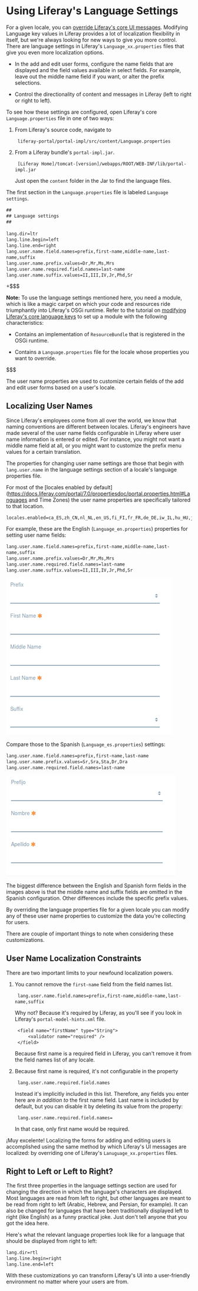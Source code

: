 # Using Liferay's Language Settings [](id=using-liferays-language-settings)

For a given locale, you can [override Liferay's core UI messages](/develop/tutorials/-/knowledge_base/7-0/modifying-core-language-keys).
Modifying Language key values in Liferay provides a lot of localization
flexibility in itself, but we're always looking for new ways to give you more
control. There are language settings in Liferay's `Language_xx.properties` files
that give you even more localization options.

-  In the add and edit user forms, configure the name fields that are displayed
   and the field values available in select fields. For example, leave out the
middle name field if you want, or alter the prefix selections.

-  Control the directionality of content and messages in Liferay (left to right or
   right to left).

To see how these settings are configured, open Liferay's core `Language.properties` file
in one of two ways:

1. From Liferay's source code, navigate to 

        liferay-portal/portal-impl/src/content/Language.properties

2. From a Liferay bundle's `portal-impl.jar`.

        [Liferay Home]/tomcat-[version]/webapps/ROOT/WEB-INF/lib/portal-impl.jar

    Just open the `content` folder in the Jar to find the language files.

The first section in the `Language.properties` file is labeled `Language
settings`. 

    ##
    ## Language settings
    ##

    lang.dir=ltr
    lang.line.begin=left
    lang.line.end=right
    lang.user.name.field.names=prefix,first-name,middle-name,last-name,suffix
    lang.user.name.prefix.values=Dr,Mr,Ms,Mrs
    lang.user.name.required.field.names=last-name
    lang.user.name.suffix.values=II,III,IV,Jr,Phd,Sr

+$$$

**Note:** To use the language settings mentioned here, you need a module, which is
like a magic carpet on which your code and resources ride triumphantly into
Liferay's OSGi runtime. Refer to the tutorial on [modifying Liferay's core language keys](/develop/tutorials/-/knowledge_base/7-0/modifying-core-language-keys) to set up a module with the following characteristics:

-  Contains an implementation of `ResourceBundle` that is registered in the
   OSGi runtime.

-  Contains a `Language.properties` file for the locale whose properties you
   want to override.

$$$

The user name properties are used to customize certain fields of the add and edit
user forms based on a user's locale.

## Localizing User Names [](id=localizing-user-names)

Since Liferay's employees come from all over the world, we know that
naming conventions are different between locales. Liferay's engineers have made
several of the user name fields configurable in Liferay where user name
information is entered or edited. For instance, you might not want a middle name
field at all, or you might want to customize the prefix menu values
for a certain translation. 

The properties for changing user name settings are those that begin with
`lang.user.name` in the language settings section of a locale's language
properties file.

For most of the [locales enabled by default](https://docs.liferay.com/portal/7.0/propertiesdoc/portal.properties.html#Languages and Time Zones) the user name properties are specifically tailored to that location.

    locales.enabled=ca_ES,zh_CN,nl_NL,en_US,fi_FI,fr_FR,de_DE,iw_IL,hu_HU,ja_JP,pt_BR,es_ES

For example, these are the English (`Language_en.properties`) properties for
setting user name fields:

    lang.user.name.field.names=prefix,first-name,middle-name,last-name,suffix
    lang.user.name.prefix.values=Dr,Mr,Ms,Mrs
    lang.user.name.required.field.names=last-name
    lang.user.name.suffix.values=II,III,IV,Jr,Phd,Sr

![Figure 1: The user name settings impact the way user information and forms appear in Liferay.](../../images/english-user-name-fields.png)

Compare those to the Spanish (`Language_es.properties`) settings:

    lang.user.name.field.names=prefix,first-name,last-name
    lang.user.name.prefix.values=Sr,Sra,Sta,Dr,Dra
    lang.user.name.required.field.names=last-name

![Figure 2: The Spanish user name settings omit the suffix and middle name fields entirely.](../../images/spanish-user-name-fields.png)

The biggest difference between the English and Spanish form fields in the images
above is that the middle name and suffix fields are omitted in the Spanish
configuration. Other differences include the specific prefix values.

By overriding the language properties file for a given locale you can modify any
of these user name properties to customize the data you're collecting for users.

There are couple of important things to note when considering these
customizations.

## User Name Localization Constraints [](id=user-name-localization-constraints)

There are two important limits to your newfound localization powers.

1. You cannot remove the `first-name` field from the field names list. 

        lang.user.name.field.names=prefix,first-name,middle-name,last-name,suffix

    Why not?  Because it's required by Liferay, as you'll see if you look in
    Liferay's `portal-model-hints.xml` file.

        <field name="firstName" type="String">
            <validator name="required" />
        </field>

    Because first name is a required field in Liferay, you can't remove it from
    the field names list of any locale.

2. Because first name is required, it's not configurable in the property

        lang.user.name.required.field.names

    Instead it's implicitly included in this list. Therefore, any fields you enter
    here are *in addition to* the first name field. Last name is included by
    default, but you can disable it by deleting its value from the property:

        lang.user.name.required.field.names=

    In that case, only first name would be required.

¡Muy excelente! Localizing the forms for adding and editing users is
accomplished using the same method by which Liferay's UI messages are localized:
by overriding one of Liferay's `Lanuguage_xx.properties` files.

## Right to Left or Left to Right? [](id=right-to-left-or-left-to-right)

The first three properties in the language settings section are used for
changing the direction in which the language's characters are displayed. Most
languages are read from left to right, but other languages are meant to be read
from right to left (Arabic, Hebrew, and Persian, for example). It can also be
changed for languages that have been traditionally displayed left to right (like
English) as a funny practical joke. Just don't tell anyone that you got the
idea here.

Here's what the relevant language properties look like for a language that
should be displayed from right to left:

    lang.dir=rtl
    lang.line.begin=right
    lang.line.end=left

With these customizations yo can transform Liferay's UI into a user-friendly
environment no matter where your users are from.
